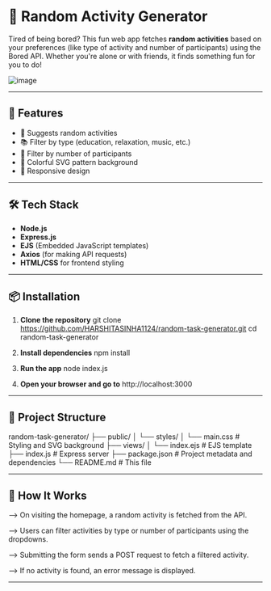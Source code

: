 # 🎲 Random Activity Generator

Tired of being bored? This fun web app fetches **random activities** based on your preferences (like type of activity and number of participants) using the Bored API. Whether you're alone or with friends, it finds something fun for you to do!

![image](https://github.com/user-attachments/assets/ec3efbb1-8164-4d73-b47f-45ec2a730bb7)


---

## 🚀 Features

- 🎯 Suggests random activities
- 📚 Filter by type (education, relaxation, music, etc.)
- 👥 Filter by number of participants
- 🌈 Colorful SVG pattern background
- 📱 Responsive design

---

## 🛠 Tech Stack

- **Node.js**
- **Express.js**
- **EJS** (Embedded JavaScript templates)
- **Axios** (for making API requests)
- **HTML/CSS** for frontend styling

---

## 📦 Installation

1. **Clone the repository**
git clone https://github.com/HARSHITASINHA1124/random-task-generator.git
cd random-task-generator

2. **Install dependencies**
npm install

3. **Run the app**
node index.js

4. **Open your browser and go to**
http://localhost:3000

---

## 📂 **Project Structure**

random-task-generator/
├── public/
│   └── styles/
│       └── main.css        # Styling and SVG background
├── views/
│   └── index.ejs           # EJS template
├── index.js                # Express server
├── package.json            # Project metadata and dependencies
└── README.md               # This file

---

## 🧠 How It Works

--> On visiting the homepage, a random activity is fetched from the API.

--> Users can filter activities by type or number of participants using the dropdowns.

--> Submitting the form sends a POST request to fetch a filtered activity.

--> If no activity is found, an error message is displayed.

---


